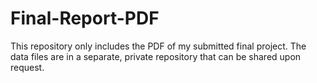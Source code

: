 # Final-Report-PDF

This repository only includes the PDF of my submitted final project. The data files are in a separate, private repository that can be shared upon request.
